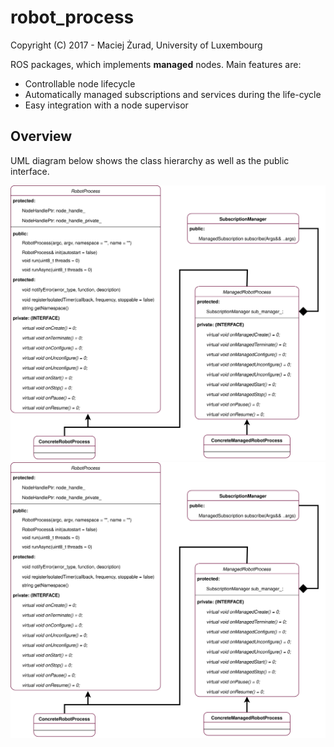 # robot_process
Copyright (C) 2017 - Maciej Żurad, University of Luxembourg

ROS packages, which implements **managed** nodes. Main features are:
- Controllable node lifecycle
- Automatically managed subscriptions and services during the life-cycle
- Easy integration with a node supervisor

## Overview

UML diagram below shows the class hierarchy as well as the public interface.

![Alt text](./docs/figures/robot_process.svg)
<img src="./docs/figures/robot_process.svg">

<!-- <img align="center" src="docs/figures/robot_process.pdf" alt="...">
 -->


